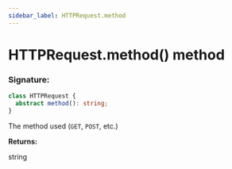 ```yaml
---
sidebar_label: HTTPRequest.method
---
```


# HTTPRequest.method() method

### Signature:

```typescript
class HTTPRequest {
  abstract method(): string;
}
```

The method used (`GET`, `POST`, etc.)

**Returns:**

string
